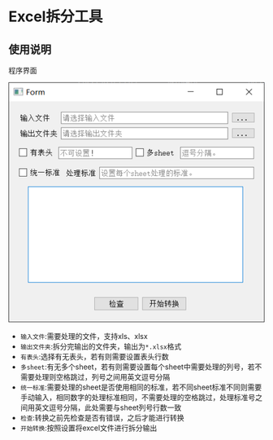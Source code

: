 <!--
 * @Description: 
 * @Date: 2022-03-20 19:34:54
 * @Author: YiShengfeng < yishengfeng@qq.com >
 * @LastEditors: YiShengfeng
 * @LastEditTime: 2022-03-20 20:46:44
-->
# Excel拆分工具

## 使用说明

程序界面

<img src="./resources/1.png">

* `输入文件`:需要处理的文件，支持xls、xlsx
* `输出文件夹`:拆分完输出的文件夹，输出为`*.xlsx`格式
* `有表头`:选择有无表头，若有则需要设置表头行数
* `多sheet`:有无多个sheet，若有则需要设置每个sheet中需要处理的列号，若不需要处理则空格跳过，列号之间用英文逗号分隔
* `统一标准`:需要处理的sheet是否使用相同的标准，若不同sheet标准不同则需要手动输入，相同数字的处理标准相同，不需要处理的空格跳过，处理标准号之间用英文逗号分隔，此处需要与sheet列号行数一致
* `检查`:转换之前先检查是否有错误，之后才能进行转换
* `开始转换`:按照设置将excel文件进行拆分输出